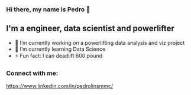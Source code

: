 ### Hi there, my name is Pedro 👋

## I'm a engineer, data scientist and powerlifter

- 🔭 I’m currently working on a powerlifting data analysis and viz project
- 🌱 I’m currently learning Data Science
- ⚡ Fun fact: I can deadlift 600 pound

### Connect with me:
https://www.linkedin.com/in/pedrolinsmmc/

